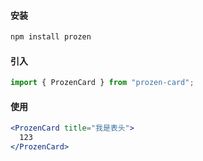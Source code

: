 #### 安装

```bash
npm install prozen
```

#### 引入

```jsx
import { ProzenCard } from "prozen-card";
```

#### 使用

```jsx
<ProzenCard title="我是表头">
  123
</ProzenCard>
```